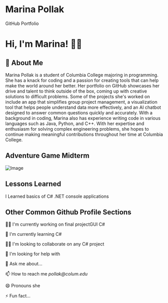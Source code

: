 # Marina Pollak

GitHub Portfolio

# Hi, I'm Marina! 👋🏻


## 🚀 About Me
Marina Pollak is a student of Columbia College majoring in programming. She has a knack for coding and a passion for creating tools that can help make the world around her better. Her portfolio on GitHub showcases her drive and talent to think outside of the box, coming up with creative solutions to difficult problems. Some of the projects she's worked on include an app that simplifies group project management, a visualization tool that helps people understand data more effectively, and an AI chatbot designed to answer common questions quickly and accurately. With a background in coding, Marina also has experience writing code in various languages such as Java, Python, and C++. With her expertise and enthusiasm for solving complex engineering problems, she hopes to continue making meaningful contributions throughout her time at Columbia College.







## Adventure Game Midterm

![Image](https://i.ibb.co/Nnc3kL5/Screenshot-2023-04-06-at-1-55-56-PM.png)


## Lessons Learned

I Learned basics of C# .NET console applications


## Other Common Github Profile Sections
👩‍💻 I'm currently working on final projectGUI C#

🧠 I'm currently learning C#

👯‍♀️ I'm looking to collaborate on any C# project

🤔 I'm looking for help with 

💬 Ask me about...

📫 How to reach me _pollak@colum.edu_

😄 Pronouns she

⚡️ Fun fact...


